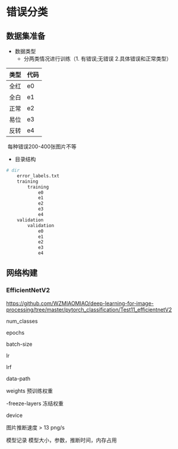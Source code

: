 # 错误分类



## 数据集准备



- 数据类型
  - 分两类情况进行训练（1. 有错误;无错误	2.具体错误和正常类型）


| 类型 | 代码 |
| ---- | ---- |
| 全红 | e0   |
| 全白 | e1   |
| 正常 | e2   |
| 易位 | e3   |
| 反转 | e4   |

​		每种错误200-400张图片不等



- 目录结构

```sh
# dir
	error_labels.txt
	training
		training
			e0
			e1
			e2
			e3
			e4
	validation
		validation
			e0
			e1
			e2
			e3
			e4
```





## 网络构建

### EfficientNetV2

https://github.com/WZMIAOMIAO/deep-learning-for-image-processing/tree/master/pytorch_classification/Test11_efficientnetV2



num_classes

epochs

batch-size

lr

lrf

data-path

weights 预训练权重

-freeze-layers 冻结权重

device





图片推断速度 > 13 png/s

模型记录
	模型大小，参数，推断时间，内存占用
